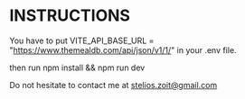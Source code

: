 # INSTRUCTIONS

You have to put VITE_API_BASE_URL = "https://www.themealdb.com/api/json/v1/1/" in your .env file.

then run npm install && npm run dev

Do not hesitate to contact me at stelios.zoit@gmail.com
